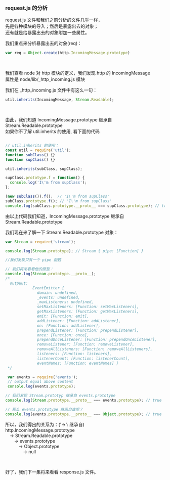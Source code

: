 ### request.js 的分析

request.js 文件和我们之前分析的文件几乎一样，<br />
先是各种模块的导入；然后是暴露出去的对象；<br />
还有就是给暴露出去的对象附加一些属性。 <br />

我们重点来分析暴露出去的对象(req)：
```javascript
var req = Object.create(http.IncomingMessage.prototype)
```

<br />

我们查看 node 对 http 模块的定义，我们发现 http 的 IncomingMessage <br />
属性是 node/lib/_http_incoming.js 模块 <br />


我们在 _http_incoming.js 文件中有这么一句：

```javascript
util.inherits(IncomingMessage, Stream.Readable);
```
<br />

由此，我们知道 IncomingMessage.prototype 继承自 Stream.Readable.prototype <br />
如果你不了解 util.inherits 的使用, 看下面的代码

```javascript

// util.inherits 的使用：
const util = require('util');
function subClass() {}
function supClass() {}

util.inherits(subClass, supClass);

supClass.prototype.f = function() {
  console.log('I\'m from supClass');
};

(new subClass()).f();  // 'I\'m from supClass'
subClass.prototype.f(); // 'I\'m from supClass'
console.log(subClass.prototype.__proto__ === supClass.prototype); // true
```

由以上代码我们知道，IncomingMessage.prototype 继承自 Stream.Readable.prototype
<br />

我们现在来了解一下 Stream.Readable.prototype 对象：
```javascript
var Stream = require('stream');

console.log(Stream.prototype); // Stream { pipe: [Function] }

//我们发现只有一个 pipe 函数

// 我们再来看看他的原型：
console.log(Stream.prototype.__proto__);
/*
  outpuut:
            EventEmitter {
              domain: undefined,
              _events: undefined,
              _maxListeners: undefined,
              setMaxListeners: [Function: setMaxListeners],
              getMaxListeners: [Function: getMaxListeners],
              emit: [Function: emit],
              addListener: [Function: addListener],
              on: [Function: addListener],
              prependListener: [Function: prependListener],
              once: [Function: once],
              prependOnceListener: [Function: prependOnceListener],
              removeListener: [Function: removeListener],
              removeAllListeners: [Function: removeAllListeners],
              listeners: [Function: listeners],
              listenerCount: [Function: listenerCount],
              eventNames: [Function: eventNames] }
 */

 var events = require('events');
 // output equal above content
 console.log(events.prototype);

// 我们发现 Stream.prototyp 继承自 events.prototype
console.log(Stream.prototype.__proto__ === events.prototype); // true

// 那么 events.prototype 继承自谁呢？
console.log(events.prototype.__proto__ === Object.prototype); // true


```

所以，我们得出的关系为：('->': 继承自)<br />
    http.IncomingMessage.prototype <br />
        &emsp;-> Stream.Readable.prototype <br />
        &emsp;&emsp;-> events.prototype  <br />
        &emsp;&emsp;&emsp;-> Object.prototype <br />
        &emsp;&emsp;&emsp;&emsp;-> null


<br />

好了，我们下一集将来看看 response.js 文件。



